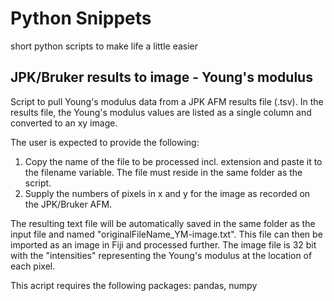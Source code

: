 # Python Snippets
short python scripts to make life a little easier


## JPK/Bruker results to image - Young's modulus

Script to pull Young's modulus data from a JPK AFM results file (.tsv). In the results file, the Young's modulus values are listed as a single column and converted to an xy image.  

The user is expected to provide the following: 
1. Copy the name of the file to be processed incl. extension and paste it to the filename variable. The file must reside in the same folder as the script. 
2. Supply the numbers of pixels in x and y for the image as recorded on the JPK/Bruker AFM. 

The resulting text file will be automatically saved in the same folder as the input file and named "originalFileName_YM-image.txt". This file can then be imported as an image in Fiji and processed further. The image file is 32 bit with the "intensities" representing the Young's modulus at the location of each pixel.  

This acript requires the following packages: pandas, numpy